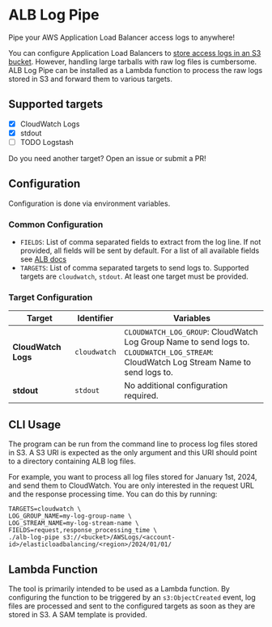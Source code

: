 # ALB Log Pipe

Pipe your AWS Application Load Balancer access logs to anywhere!

You can configure Application Load Balancers
to [store access logs in an S3 bucket](https://docs.aws.amazon.com/elasticloadbalancing/latest/application/enable-access-logging.html).
However, handling large tarballs with raw log files is cumbersome. ALB Log Pipe can be installed
as a Lambda function to process the raw logs stored in S3 and forward them to various targets.

## Supported targets

- [x] CloudWatch Logs
- [x] stdout
- [ ] TODO Logstash

Do you need another target? Open an issue or submit a PR!

## Configuration

Configuration is done via environment variables.

### Common Configuration
- `FIELDS`: List of comma separated fields to extract from the log line. If not provided, all fields will be sent by
  default. For a list of all available fields
  see [ALB docs](https://docs.aws.amazon.com/elasticloadbalancing/latest/application/load-balancer-access-logs.html#access-log-entry-format)
- `TARGETS`: List of comma separated targets to send logs to. Supported targets are `cloudwatch`, `stdout`. At least one
  target must be provided.

### Target Configuration

| Target              | Identifier   | Variables                                                                                                                                     |
|---------------------|--------------|-----------------------------------------------------------------------------------------------------------------------------------------------|
| **CloudWatch Logs** | `cloudwatch` | `CLOUDWATCH_LOG_GROUP`: CloudWatch Log Group Name to send logs to. <br/> `CLOUDWATCH_LOG_STREAM`: CloudWatch Log Stream Name to send logs to. |
| **stdout**          | `stdout`     | No additional configuration required.                                                                                                         |

## CLI Usage

The program can be run from the command line to process log files stored in S3. A S3 URI is expected as the only
argument and this URI should point to a directory containing ALB log files.

For example, you want to process all log files stored for January 1st, 2024, and send them to CloudWatch. You are only
interested in the request URL and the response processing time. You can do this by running:

```
TARGETS=cloudwatch \
LOG_GROUP_NAME=my-log-group-name \
LOG_STREAM_NAME=my-log-stream-name \
FIELDS=request,response_processing_time \
./alb-log-pipe s3://<bucket>/AWSLogs/<account-id>/elasticloadbalancing/<region>/2024/01/01/
```

## Lambda Function

The tool is primarily intended to be used as a Lambda function. By configuring the function to be triggered by an
`s3:ObjectCreated` event, log files are processed and sent to the configured targets as soon as they are stored in S3. 
A SAM template is provided.